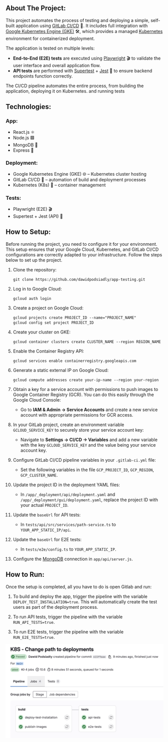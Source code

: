 ## About The Project:
This project automates the process of testing and deploying a simple, self-built application using [GitLab CI/CD](https://gitlab.com/) 🚀. It includes full integration with [Google Kubernetes Engine (GKE)](https://console.cloud.google.com/) 🛠️, which provides a managed [Kubernetes](https://kubernetes.io/) environment for containerized deployment.  

The application is tested on multiple levels:  
- **End-to-End (E2E) tests** are executed using [Playwright](https://playwright.dev/) 🎬 to validate the user interface and overall application flow.  
- **API tests** are performed with [Supertest](https://www.npmjs.com/package/supertest) + [Jest](https://jestjs.io/) 🧪 to ensure backend endpoints function correctly.  

The CI/CD pipeline automates the entire process, from building the application, deploying it on Kubernetes. and running tests

## Technologies:
### App:
- React.js ⚛️
- Node.js 🟩
- MongoDB 🍃
- Express 🚀

### Deployment:
- Google Kubernetes Engine (GKE) 🌐 – Kubernetes cluster hosting
- GitLab CI/CD 🔄 – automation of build and deployment processes
- Kubernetes (K8s) 🔧 – container management

### Tests:
- Playwright (E2E) 🎬
- Supertest + Jest (API) 🧪

## How to Setup:
Before running the project, you need to configure it for your environment. This setup ensures that your Google Cloud, Kubernetes, and GitLab CI/CD configurations are correctly adapted to your infrastructure. Follow the steps below to set up the project.

1. Clone the repository:
    ```
    git clone https://github.com/dawidpodsiadly/app-testing.git
    ```

2. Log in to Google Cloud:
    ```
    gcloud auth login
    ```

3. Create a project on Google Cloud:
    ```
    gcloud projects create PROJECT_ID --name="PROJECT_NAME"
    gcloud config set project PROJECT_ID
    ```

4. Create your cluster on GKE:
    ```
    gcloud container clusters create CLUSTER_NAME --region REGION_NAME
    ```

5. Enable the Container Registry API:
    ```
    gcloud services enable containerregistry.googleapis.com
    ```

6. Generate a static external IP on Google Cloud:
    ```
    gcloud compute addresses create your-ip-name --region your-region
    ```

7. Obtain a key for a service account with permissions to push images to Google Container Registry (GCR). You can do this easily through the Google Cloud Console:
    - Go to **IAM & Admin → Service Accounts** and create a new service account with appropriate permissions for GCR access.

8. In your GitLab project, create an environment variable `GCLOUD_SERVICE_KEY` to securely store your service account key:
    - Navigate to **Settings → CI/CD → Variables** and add a new variable with the key `GCLOUD_SERVICE_KEY` and the value being your service account key.

9. Configure GitLab CI/CD pipeline variables in your `.gitlab-ci.yml` file:
    - Set the following variables in the file `GCP_PROJECT_ID`, `GCP_REGION`, `GCP_CLUSTER_NAME`.

10. Update the project ID in the deployment YAML files:
    - In `/app/_deployment/api/deployment.yaml` and `/app/_deployment/gui/deployment.yaml`, replace the project ID with your actual `PROJECT_ID`.

11. Update the `baseUrl` for API tests:
    - In `tests/api/src/services/path-service.ts` to `YOUR_APP_STATIC_IP/api`.

12. Update the `baseUrl` for E2E tests:
    - In `tests/e2e/config.ts` to `YOUR_APP_STATIC_IP`.

13. Configure the [MongoDB](https://www.mongodb.com/) connection in `app/api/server.js`.

## How to Run:

Once the setup is completed, all you have to do is open Gitlab and run:

1. To build and deploy the app, trigger the pipeline with the variable `DEPLOY_TEST_INSTALLATION=true`. This will automatically create the test users as part of the deployment process.

2. To run API tests, trigger the pipeline with the variable `RUN_API_TESTS=true`.

3. To run E2E tests, trigger the pipeline with the variable `RUN_E2E_TESTS=true`.

![Successful Process](images/success.png)